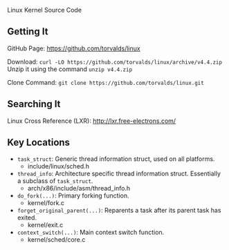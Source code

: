 Linux Kernel Source Code

Getting It
----------

GitHub Page:
https://github.com/torvalds/linux

Download:
`curl -LO https://github.com/torvalds/linux/archive/v4.4.zip`
Unzip it using the command `unzip v4.4.zip`

Clone Command:
`git clone https://github.com/torvalds/linux.git`

Searching It
------------

Linux Cross Reference (LXR):
http://lxr.free-electrons.com/

Key Locations
-------------

* `task_struct`: Generic thread information struct, used on all platforms.
  * include/linux/sched.h
* `thread_info`: Architecture specific thread information struct. Essentially a subclass of `task_struct`.
  * arch/x86/include/asm/thread_info.h
* `do_fork(...)`: Primary forking function.
  * kernel/fork.c
* `forget_original_parent(...)`: Reparents a task after its parent task has exited.
  * kernel/exit.c
* `context_switch(...)`: Main context switch function.
  * kernel/sched/core.c

